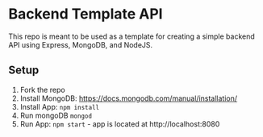 # Backend Template API

This repo is meant to be used as a template for creating a simple backend API using Express, MongoDB, and NodeJS.

## Setup

1. Fork the repo
1. Install MongoDB: https://docs.mongodb.com/manual/installation/
1. Install App: `npm install`
1. Run mongoDB `mongod`
1. Run App: `npm start` - app is located at http://localhost:8080

